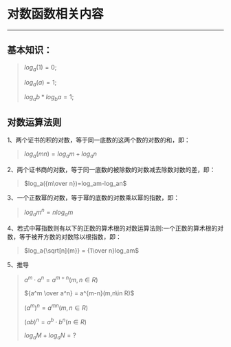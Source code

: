 # 对数函数相关内容

---



## 基本知识：

> $log_a(1) = 0;$
>
> $log_a(a)=1;$
>
> $log_ab*log_ba =1;$

## 对数运算法则

1、两个证书的积的对数，等于同一底数的这两个数的对数的和，即：

>  $log_a(mn)=log_am+log_an$

2、两个证书商的对数，等于同一底数的被除数的对数减去除数对数的差，即：

> $log_a({m\over n})=log_am-log_an$

3、一个正数幂的对数，等于幂的底数的对数乘以幂的指数，即：

> $log_am^n = nlog_am$

4、若式中幂指数则有以下的正数的算术根的对数运算法则:一个正数的算术根的对数，等于被开方数的对数除以根指数，即：

> $log_a{\sqrt[n]{m}} = {1\over n}log_am$

5、推导

> $a^m\cdot a^n =a^{m+n}(m,n\in R)$
>
> ${a^m \over a^n} = a^{m-n}(m,n\in R)$
>
> $(a^m)^n= a^{mn}(m,n\in R)$
>
> $(ab)^n=a^b\cdot b^n (n\in R)$
>
> $log_aM + log_aN = ?$

